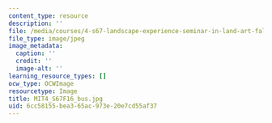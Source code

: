 ```yaml
---
content_type: resource
description: ''
file: /media/courses/4-s67-landscape-experience-seminar-in-land-art-fall-2016/6cc58155bea365ac973e20e7cd55af37_MIT4_S67F16_bus.jpg
file_type: image/jpeg
image_metadata:
  caption: ''
  credit: ''
  image-alt: ''
learning_resource_types: []
ocw_type: OCWImage
resourcetype: Image
title: MIT4_S67F16_bus.jpg
uid: 6cc58155-bea3-65ac-973e-20e7cd55af37
---
```

